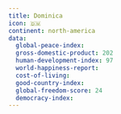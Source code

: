 ```yaml
---
title: Dominica
icon: 🇩🇲
continent: north-america
data:
  global-peace-index:
  gross-domestic-product: 202
  human-development-index: 97
  world-happiness-report:
  cost-of-living:
  good-country-index:
  global-freedom-score: 24
  democracy-index:
---
```


